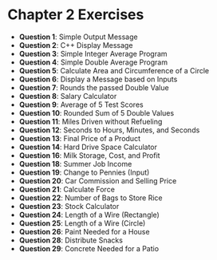 # Chapter 2 Exercises

- **Question 1**: Simple Output Message
- **Question 2**: C++ Display Message
- **Question 3**: Simple Integer Average Program
- **Question 4**: Simple Double Average Program
- **Question 5**: Calculate Area and Circumference of a Circle
- **Question 6**: Display a Message based on Inputs
- **Question 7**: Rounds the passed Double Value
- **Question 8**: Salary Calculator
- **Question 9**: Average of 5 Test Scores
- **Question 10**: Rounded Sum of 5 Double Values
- **Question 11**: Miles Driven without Refueling
- **Question 12**: Seconds to Hours, Minutes, and Seconds
- **Question 13**: Final Price of a Product
- **Question 14**: Hard Drive Space Calculator
- **Question 16**: Milk Storage, Cost, and Profit
- **Question 18**: Summer Job Income
- **Question 19**: Change to Pennies (Input)
- **Question 20**: Car Commission and Selling Price
- **Question 21**: Calculate Force
- **Question 22**: Number of Bags to Store Rice
- **Question 23**: Stock Calculator
- **Question 24**: Length of a Wire (Rectangle)
- **Question 25**: Length of a Wire (Circle)
- **Question 26**: Paint Needed for a House
- **Question 28**: Distribute Snacks
- **Question 29**: Concrete Needed for a Patio
